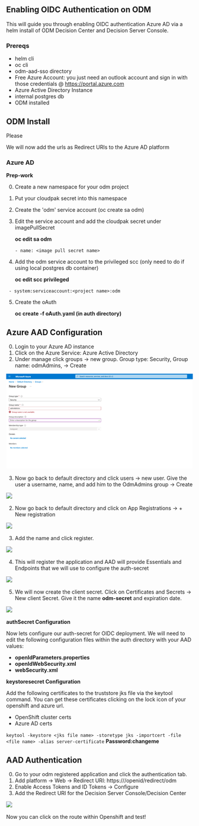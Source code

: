 ## Enabling OIDC Authentication on ODM

This will guide you through enabling OIDC authentication Azure AD via a helm install of ODM Decision Center and Decision Server Console. 

### Prereqs

- helm cli
- oc cli
- odm-aad-sso directory
- Free Azure Account: you just need an outlook account and sign in with those credentials @ https://portal.azure.com
- Azure Active Directory Instance
- internal postgres db
- ODM installed

## ODM Install ##
 
 Please 
 
 We will now add the urls as Redirect URIs to the Azure AD platform 


### Azure AD

**Prep-work**
 
 0. Create a new namespace for your odm project
 1. Put your cloudpak secret into this namespace
 2. Create the 'odm' service account (oc create sa odm)
 3. Edit the service account and add the cloudpak secret under imagePullSecret
    
    **oc edit sa odm**
     ```imagePullSecrets:
     - name: <image pull secret name>
	```
 4. Add the odm service account to the privileged scc (only need to do if using local postgres db container)
     
     **oc edit scc privileged**
 ```	
  - system:serviceaccount:<project name>:odm
 ```
	
 5. Create the oAuth 
      
      **oc create -f oAuth.yaml (in auth directory)**

## Azure AAD Configuration ##
 
 0. Login to your Azure AD instance
 1. Click on the Azure Service: Azure Active Directory
 2. Under manage click groups -> new group. Group type: Security, Group name: odmAdmins, -> Create
 
 ![](https://github.com/salvarez1121/odm/blob/master/images/Screen%20Shot%202021-12-10%20at%203.27.23%20PM.png)
 
 3. Now go back to default directory and click users -> new user. Give the user a username, name, and add him to the OdmAdmins group -> Create
 
 ![](https://github.ibm.com/Salvador-Alvarez/odm/blob/master/images/Screen%20Shot%202021-12-10%20at%203.28.22%20PM.png)
 
 2. Now go back to default directory and click on App Registrations -> + New registration
 
 ![](https://github.ibm.com/Salvador-Alvarez/odm/blob/master/images/Screen%20Shot%202021-12-10%20at%202.27.16%20PM.png)
 
 3. Add the name and click register. 
 
 ![](https://github.ibm.com/Salvador-Alvarez/odm/blob/master/images/Screen%20Shot%202021-12-10%20at%202.34.23%20PM.png)
 
 4. This will register the application and AAD will provide Essentials and Endpoints that we will use to configure the auth-secret
 
 ![](https://github.ibm.com/Salvador-Alvarez/odm/blob/master/images/Screen%20Shot%202021-12-10%20at%202.36.45%20PM.png)
 
 5. We will now create the client secret. Click on Certificates and Secrets -> New client Secret. Give it the name **odm-secret** and expiration date. 
 
 ![](https://github.ibm.com/Salvador-Alvarez/odm/blob/master/odm-aad-sso/images/Screen%20Shot%202021-12-10%20at%204.42.49%20PM.png)
 
 
 **authSecret Configuration**

 Now lets configure our auth-secret for OIDC deployment. We will need to edit the following configuration files within the auth directory with your AAD values:

 - **openIdParameters.properties**
 - **openIdWebSecurity.xml**
 - **webSecurity.xml**

 **keystoresecret Configuration**

 Add the following certificates to the truststore jks file via the keytool command. You can get these certificates clicking on the lock icon of your openshift and  azure url.  
 - OpenShift cluster certs
 - Azure AD certs

 ```keytool -keystore <jks file name> -storetype jks -importcert -file <file name> -alias server-certificate```
  **Password:changeme**

## AAD Authentication ##

 0. Go to your odm registered application and click the authentication tab. 
 1. Add platform -> Web -> Redirect URI: https://<route>/openid/redirect/odm 
 2. Enable Access Tokens and ID Tokens -> Configure
 3. Add the Redirect URI for the Decision Server Console/Decision Center
 
 ![](https://github.ibm.com/Salvador-Alvarez/odm/blob/master/odm-aad-sso/images/Screen%20Shot%202021-12-10%20at%205.02.41%20PM.png)

 Now you can click on the route within Openshift and test! 
 
